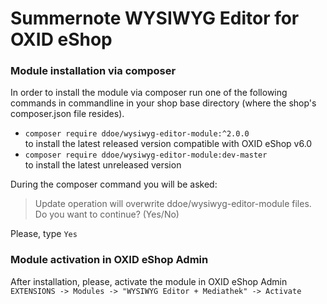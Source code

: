 # Summernote WYSIWYG Editor for OXID eShop

### Module installation via composer

In order to install the module via composer run one of the following commands in commandline in your shop base directory 
(where the shop's composer.json file resides).
* `composer require ddoe/wysiwyg-editor-module:^2.0.0`  
  to install the latest released version compatible with OXID eShop v6.0
* `composer require ddoe/wysiwyg-editor-module:dev-master`  
  to install the latest unreleased version

During the composer command you will be asked:
> Update operation will overwrite ddoe/wysiwyg-editor-module files. Do you want to continue? (Yes/No)  

Please, type `Yes`

### Module activation in OXID eShop Admin 
After installation, please, activate the module in OXID eShop Admin  
`EXTENSIONS -> Modules -> "WYSIWYG Editor + Mediathek" -> Activate`
